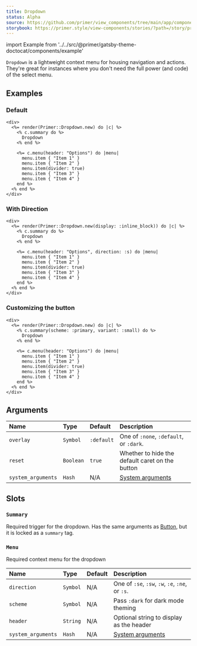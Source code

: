 ```yaml
---
title: Dropdown
status: Alpha
source: https://github.com/primer/view_components/tree/main/app/components/primer/dropdown.rb
storybook: https://primer.style/view-components/stories/?path=/story/primer-dropdown-component
---
```


import Example from '../../src/@primer/gatsby-theme-doctocat/components/example'

<!-- Warning: AUTO-GENERATED file, do not edit. Add code comments to your Ruby instead <3 -->

`Dropdown` is a lightweight context menu for housing navigation and actions.
They're great for instances where you don't need the full power (and code) of the select menu.

## Examples

### Default

<Example src="<div>  <details data-view-component='true' class='dropdown details-overlay details-reset'>  <summary role='button' data-view-component='true' class='btn'>              Dropdown  </summary>  <div data-view-component='true'>    <details-menu role='menu' data-view-component='true' class='dropdown-menu dropdown-menu-se'>    <div class='dropdown-header'>      Options    </div>  <ul>      <li role='menuitem' data-view-component='true' class='dropdown-item'>Item 1</li>      <li role='menuitem' data-view-component='true' class='dropdown-item'>Item 2</li>      <li role='menuitem' data-view-component='true' class='dropdown-divider'></li>      <li role='menuitem' data-view-component='true' class='dropdown-item'>Item 3</li>      <li role='menuitem' data-view-component='true' class='dropdown-item'>Item 4</li>  </ul></details-menu></div></details></div>" />

```erb
<div>
  <%= render(Primer::Dropdown.new) do |c| %>
    <% c.summary do %>
      Dropdown
    <% end %>

    <%= c.menu(header: "Options") do |menu|
      menu.item { "Item 1" }
      menu.item { "Item 2" }
      menu.item(divider: true)
      menu.item { "Item 3" }
      menu.item { "Item 4" }
    end %>
  <% end %>
</div>
```

### With Direction

<Example src="<div>  <details data-view-component='true' class='dropdown details-overlay details-reset d-inline-block'>  <summary role='button' data-view-component='true' class='btn'>              Dropdown  </summary>  <div data-view-component='true'>    <details-menu role='menu' data-view-component='true' class='dropdown-menu dropdown-menu-s'>    <div class='dropdown-header'>      Options    </div>  <ul>      <li role='menuitem' data-view-component='true' class='dropdown-item'>Item 1</li>      <li role='menuitem' data-view-component='true' class='dropdown-item'>Item 2</li>      <li role='menuitem' data-view-component='true' class='dropdown-divider'></li>      <li role='menuitem' data-view-component='true' class='dropdown-item'>Item 3</li>      <li role='menuitem' data-view-component='true' class='dropdown-item'>Item 4</li>  </ul></details-menu></div></details></div>" />

```erb
<div>
  <%= render(Primer::Dropdown.new(display: :inline_block)) do |c| %>
    <% c.summary do %>
      Dropdown
    <% end %>

    <%= c.menu(header: "Options", direction: :s) do |menu|
      menu.item { "Item 1" }
      menu.item { "Item 2" }
      menu.item(divider: true)
      menu.item { "Item 3" }
      menu.item { "Item 4" }
    end %>
  <% end %>
</div>
```

### Customizing the button

<Example src="<div>  <details data-view-component='true' class='dropdown details-overlay details-reset'>  <summary role='button' data-view-component='true' class='btn-primary btn-sm btn'>              Dropdown  </summary>  <div data-view-component='true'>    <details-menu role='menu' data-view-component='true' class='dropdown-menu dropdown-menu-se'>    <div class='dropdown-header'>      Options    </div>  <ul>      <li role='menuitem' data-view-component='true' class='dropdown-item'>Item 1</li>      <li role='menuitem' data-view-component='true' class='dropdown-item'>Item 2</li>      <li role='menuitem' data-view-component='true' class='dropdown-divider'></li>      <li role='menuitem' data-view-component='true' class='dropdown-item'>Item 3</li>      <li role='menuitem' data-view-component='true' class='dropdown-item'>Item 4</li>  </ul></details-menu></div></details></div>" />

```erb
<div>
  <%= render(Primer::Dropdown.new) do |c| %>
    <% c.summary(scheme: :primary, variant: :small) do %>
      Dropdown
    <% end %>

    <%= c.menu(header: "Options") do |menu|
      menu.item { "Item 1" }
      menu.item { "Item 2" }
      menu.item(divider: true)
      menu.item { "Item 3" }
      menu.item { "Item 4" }
    end %>
  <% end %>
</div>
```

## Arguments

| Name | Type | Default | Description |
| :- | :- | :- | :- |
| `overlay` | `Symbol` | `:default` | One of `:none`, `:default`, or `:dark`. |
| `reset` | `Boolean` | `true` | Whether to hide the default caret on the button |
| `system_arguments` | `Hash` | N/A | [System arguments](/system-arguments) |

## Slots

### `Summary`

Required trigger for the dropdown. Has the same arguments as [Button](/components/button),
but it is locked as a `summary` tag.

### `Menu`

Required context menu for the dropdown

| Name | Type | Default | Description |
| :- | :- | :- | :- |
| `direction` | `Symbol` | N/A | One of `:se`, `:sw`, `:w`, `:e`, `:ne`, or `:s`. |
| `scheme` | `Symbol` | N/A | Pass `:dark` for dark mode theming |
| `header` | `String` | N/A | Optional string to display as the header |
| `system_arguments` | `Hash` | N/A | [System arguments](/system-arguments) |

